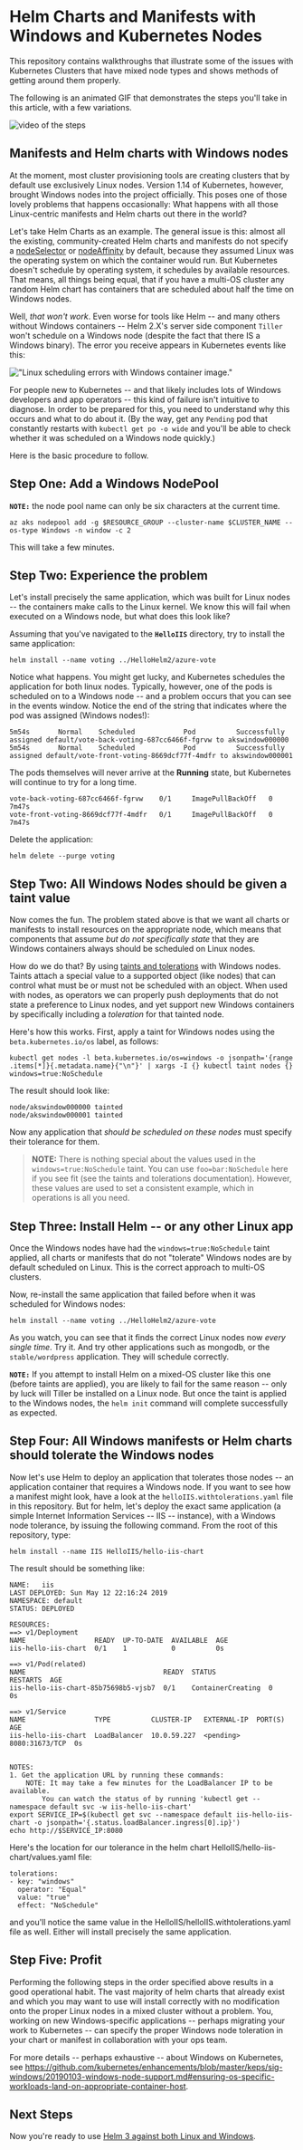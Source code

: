 # Helm Charts and Manifests with Windows and Kubernetes Nodes

This repository contains walkthroughs that illustrate some of the issues with Kubernetes Clusters that have mixed node types and shows methods of getting around them properly.

The following is an animated GIF that demonstrates the steps you'll take in this article, with a few variations.

![video of the steps](helloIIS.gif)

## Manifests and Helm charts with Windows nodes

At the moment, most cluster provisioning tools are creating clusters that by default use exclusively Linux nodes. Version 1.14 of Kubernetes, however, brought Windows nodes into the project officially. This poses one of those lovely problems that happens occasionally: What happens with all those Linux-centric manifests and Helm charts out there in the world? 

Let's take Helm Charts as an example. The general issue is this: almost all the existing, community-created Helm charts and manifests do not specify a [nodeSelector](https://kubernetes.io/docs/concepts/configuration/assign-pod-node/#nodeselector) or [nodeAffinity](https://kubernetes.io/docs/concepts/configuration/assign-pod-node/#node-affinity-beta-feature) by default, because they assumed Linux was the operating system on which the container would run. But Kubernetes doesn't schedule by operating system, it schedules by available resources. That means, all things being equal, that if you have a multi-OS cluster any random Helm chart has containers that are scheduled about half the time on Windows nodes. 

Well, _that won't work_. Even worse for tools like Helm -- and many others without Windows containers -- Helm 2.X's server side component `Tiller` won't schedule on a Windows node (despite the fact that there IS a Windows binary). The error you receive appears in Kubernetes events like this:

!["Linux scheduling errors with Windows container image."](../media/linux-schedules-to-windows.png)

For people new to Kubernetes -- and that likely includes lots of Windows developers and app operators -- this kind of failure isn't intuitive to diagnose. In order to be prepared for this, you need to understand why this occurs and what to do about it. (By the way, get any `Pending` pod that constantly restarts with `kubectl get po -o wide` and you'll be able to check whether it was scheduled on a Windows node quickly.)

Here is the basic procedure to follow.

## Step One: Add a Windows NodePool



**`NOTE:`** the node pool name can only be six characters at the current time.

	az aks nodepool add -g $RESOURCE_GROUP --cluster-name $CLUSTER_NAME --os-type Windows -n window -c 2 

This will take a few minutes.

## Step Two: Experience the problem
Let's install precisely the same application, which was built for Linux nodes -- the containers make calls to the Linux kernel. We know this will fail when executed on a Windows node, but what does this look like?

Assuming that you've navigated to the **`HelloIIS`** directory, try to install the same application:

	helm install --name voting ../HelloHelm2/azure-vote

Notice what happens. You might get lucky, and Kubernetes schedules the application for both linux nodes. Typically, however, one of the pods is scheduled on to a Windows node -- and a problem occurs that you can see in the events window. Notice the end of the string that indicates where the pod was assigned (Windows nodes!):

	5m54s       Normal    Scheduled            Pod          Successfully assigned default/vote-back-voting-687cc6466f-fgrvw to akswindow000000
	5m54s       Normal    Scheduled            Pod          Successfully assigned default/vote-front-voting-8669dcf77f-4mdfr to akswindow000001

The pods themselves will never arrive at the **Running** state, but Kubernetes will continue to try for a long time.

	vote-back-voting-687cc6466f-fgrvw    0/1     ImagePullBackOff   0          7m47s
	vote-front-voting-8669dcf77f-4mdfr   0/1     ImagePullBackOff   0          7m47s

Delete the application:

	helm delete --purge voting

## Step Two:  All Windows Nodes should be given a taint value
Now comes the fun. The problem stated above is that we want all charts or manifests to install resources on the appropriate node, which means that components that assume _but do not specifically state_ that they are Windows containers always should be scheduled on Linux nodes. 

How do we do that? By using [taints and tolerations](https://kubernetes.io/docs/concepts/configuration/taint-and-toleration/) with Windows nodes. Taints attach a special value to a supported object (like nodes) that can control what must be or must not be scheduled with an object. When used with nodes, as operators we can properly push deployments that do not state a preference to Linux nodes, and yet support new Windows containers by specifically including a _toleration_ for that tainted node. 

Here's how this works. First, apply a taint for Windows nodes using the `beta.kubernetes.io/os` label, as follows:

	kubectl get nodes -l beta.kubernetes.io/os=windows -o jsonpath='{range .items[*]}{.metadata.name}{"\n"}' | xargs -I {} kubectl taint nodes {} windows=true:NoSchedule

The result should look like:

	node/akswindow000000 tainted
	node/akswindow000001 tainted

Now any application that _should be scheduled on these nodes_ must specify their tolerance for them.

> **NOTE:** There is nothing special about the values used in the `windows=true:NoSchedule` taint. You can use `foo=bar:NoSchedule` here if you see fit (see the taints and tolerations documentation). However, these values are used to set a consistent example, which in operations is all you need. 

## Step Three: Install Helm -- or any other Linux app
Once the Windows nodes have had the `windows=true:NoSchedule` taint applied, all charts or manifests that do not "tolerate" Windows nodes are by default scheduled on Linux. This is the correct approach to multi-OS clusters. 

Now, re-install the same application that failed before when it was scheduled for Windows nodes:

	helm install --name voting ../HelloHelm2/azure-vote

As you watch, you can see that it finds the correct Linux nodes now _every single time_. Try it. And try other applications such as mongodb, or the `stable/wordpress` application. They will schedule correctly.

**`NOTE:`** If you attempt to install Helm on a mixed-OS cluster like this one (before taints are applied), you are likely to fail for the same reason -- only by luck will Tiller be installed on a Linux node. But once the taint is applied to the Windows nodes, the `helm init` command will complete successfully as expected.

## Step Four: All Windows manifests or Helm charts should tolerate the Windows nodes
Now let's use Helm to deploy an application that tolerates those nodes -- an application container that requires a Windows node. If you want to see how a manifest might look, have a look at the `helloIIS.withtolerations.yaml` file in this repository. But for helm, let's deploy the exact same application (a simple Internet Information Services -- IIS -- instance), with a Windows node tolerance, by issuing the following command. From the root of this repository, type:

	helm install --name IIS HelloIIS/hello-iis-chart

The result should be something like:

	NAME:   iis
	LAST DEPLOYED: Sun May 12 22:16:24 2019
	NAMESPACE: default
	STATUS: DEPLOYED

	RESOURCES:
	==> v1/Deployment
	NAME                 READY  UP-TO-DATE  AVAILABLE  AGE
	iis-hello-iis-chart  0/1    1           0          0s

	==> v1/Pod(related)
	NAME                                  READY  STATUS             RESTARTS  AGE
	iis-hello-iis-chart-85b75698b5-vjsb7  0/1    ContainerCreating  0         0s

	==> v1/Service
	NAME                 TYPE          CLUSTER-IP   EXTERNAL-IP  PORT(S)         AGE
	iis-hello-iis-chart  LoadBalancer  10.0.59.227  <pending>    8080:31673/TCP  0s


	NOTES:
	1. Get the application URL by running these commands:
		NOTE: It may take a few minutes for the LoadBalancer IP to be available.
			You can watch the status of by running 'kubectl get --namespace default svc -w iis-hello-iis-chart'
	export SERVICE_IP=$(kubectl get svc --namespace default iis-hello-iis-chart -o jsonpath='{.status.loadBalancer.ingress[0].ip}')
	echo http://$SERVICE_IP:8080

Here's the location for our tolerance in the helm chart HelloIIS/hello-iis-chart/values.yaml file:

	tolerations: 
	- key: "windows"
	  operator: "Equal"
	  value: "true"
	  effect: "NoSchedule"

and you'll notice the same value in the HelloIIS/helloIIS.withtolerations.yaml file as well. Either will install precisely the same application. 

## Step Five: Profit
Performing the following steps in the order specified above results in a good operational habit. The vast majority of helm charts that already exist and which you may want to use will install correctly with no modification onto the proper Linux nodes in a mixed cluster without a problem. You, working on new Windows-specific applications -- perhaps migrating your work to Kubernetes -- can specify the proper Windows node toleration in your chart or manifest in collaboration with your ops team. 

For more details -- perhaps exhaustive -- about Windows on Kubernetes, see https://github.com/kubernetes/enhancements/blob/master/keps/sig-windows/20190103-windows-node-support.md#ensuring-os-specific-workloads-land-on-appropriate-container-host. 

## Next Steps

Now you're ready to use [Helm 3 against both Linux and Windows](../HelloHelm3/README.md). 
